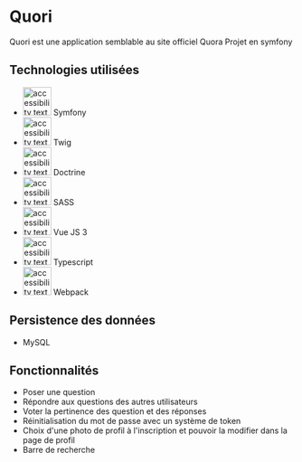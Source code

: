 # Quori

Quori est une application semblable au site officiel Quora
Projet en symfony

## Technologies utilisées
* <img src="https://seeklogo.com/images/S/symfony-logo-AA34C8FC16-seeklogo.com.png" height="50" alt="accessibility text"> Symfony
* <img src="https://twig.symfony.com/images/logo.png" height="50" alt="accessibility text"> Twig
* <img src="https://cdn.icon-icons.com/icons2/2415/PNG/512/doctrine_plain_logo_icon_146548.png" height="50" alt="accessibility text"> Doctrine
* <img src="https://upload.wikimedia.org/wikipedia/commons/thumb/9/96/Sass_Logo_Color.svg/1280px-Sass_Logo_Color.svg.png" height="50" alt="accessibility text"> SASS
* <img src="https://upload.wikimedia.org/wikipedia/commons/thumb/9/95/Vue.js_Logo_2.svg/1184px-Vue.js_Logo_2.svg.png" height="50" alt="accessibility text"> Vue JS 3
* <img src="https://cdn.worldvectorlogo.com/logos/typescript-2.svg" height="50" alt="accessibility text"> Typescript
* <img src="https://raw.githubusercontent.com/webpack/media/master/logo/icon-square-big.png" height="50" alt="accessibility text"> Webpack

## Persistence des données
* MySQL

## Fonctionnalités
* Poser une question
* Répondre aux questions des autres utilisateurs
* Voter la pertinence des question et des réponses
* Réinitialisation du mot de passe avec un système de token
* Choix d'une photo de profil à l'inscription et pouvoir la modifier dans la page de profil
* Barre de recherche
